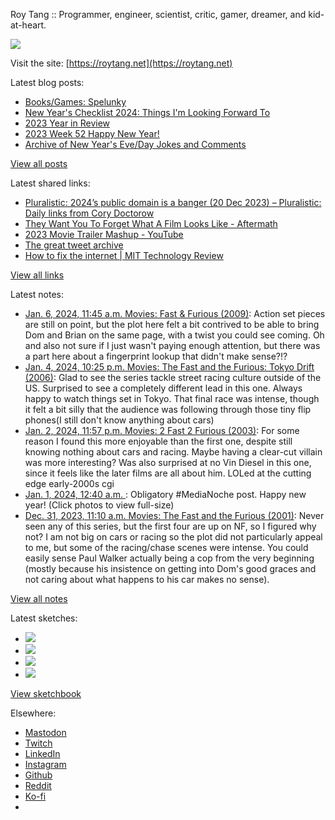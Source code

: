 Roy Tang :: Programmer, engineer, scientist, critic, gamer, dreamer, and kid-at-heart.

![](https://roytang.net/static/img/profile.jpg)

Visit the site: [https://roytang.net](https://roytang.net)

Latest blog posts:

- [Books/Games: Spelunky](https://roytang.net/2024/01/spelunky/)
- [New Year&#x27;s Checklist 2024: Things I&#x27;m Looking Forward To](https://roytang.net/2024/01/2024-checklist/)
- [2023 Year in Review](https://roytang.net/2024/01/2023-year-in-review/)
- [2023 Week 52 Happy New Year!](https://roytang.net/2023/12/2023-week-52/)
- [Archive of New Year&#x27;s Eve/Day Jokes and Comments](https://roytang.net/2023/12/nye-jokes/)

[View all posts](https://roytang.net/blog)

Latest shared links:

- [Pluralistic: 2024’s public domain is a banger (20 Dec 2023) – Pluralistic: Daily links from Cory Doctorow](https://roytang.net/2023/12/9d9803277b41b2ce138359f28f37e97d/)
- [They Want You To Forget What A Film Looks Like - Aftermath](https://roytang.net/2023/12/5a57088a6466118efa1332d508ab0e73/)
- [2023 Movie Trailer Mashup - YouTube](https://roytang.net/2023/12/774f91328cb03c9359fb9797271b8bc7/)
- [The great tweet archive](https://roytang.net/2023/12/80fb3034631f34ffbd7550946fa4e0a6/)
- [How to fix the internet | MIT Technology Review](https://roytang.net/2023/12/5a75eb5ad83aa681eba64e75fea626c1/)

[View all links](https://roytang.net/links)

Latest notes:

- [Jan. 6, 2024, 11:45 a.m. Movies: Fast &amp; Furious (2009)](https://roytang.net/2024/01/fast-furious-2009/): Action set pieces are still on point, but the plot here felt a bit contrived to be able to bring Dom and Brian on the same page, with a twist you could see coming. Oh and also not sure if I just wasn&#x27;t paying enough attention, but there was a part here about a fingerprint lookup that didn&#x27;t make sense?!?
- [Jan. 4, 2024, 10:25 p.m. Movies: The Fast and the Furious: Tokyo Drift (2006)](https://roytang.net/2024/01/the-fast-and-the-furious-tokyo-drift-2006/): Glad to see the series tackle street racing culture outside of the US. Surprised to see a completely different lead in this one. Always happy to watch things set in Tokyo. That final race was intense, though it felt a bit silly that the audience was following through those tiny flip phones(I still don&#x27;t know anything about cars)
- [Jan. 2, 2024, 11:57 p.m. Movies: 2 Fast 2 Furious (2003)](https://roytang.net/2024/01/2-fast-2-furious-2003/): For some reason I found this more enjoyable than the first one, despite still knowing nothing about cars and racing. Maybe having a clear-cut villain was more interesting? Was also surprised at no Vin Diesel in this one, since it feels like the later films are all about him. LOLed at the cutting edge early-2000s cgi
- [Jan. 1, 2024, 12:40 a.m. ](https://roytang.net/2024/01/111676020480119501/): Obligatory #MediaNoche post. Happy new year! (Click photos to view full-size)
- [Dec. 31, 2023, 11:10 a.m. Movies: The Fast and the Furious (2001)](https://roytang.net/2023/12/the-fast-and-the-furious-2001/): Never seen any of this series, but the first four are up on NF, so I figured why not? I am not big on cars or racing so the plot did not particularly appeal to me, but some of the racing/chase scenes were intense. You could easily sense Paul Walker actually being a cop from the very beginning (mostly because his insistence on getting into Dom&#x27;s good graces and not caring about what happens to his car makes no sense).

[View all notes](https://roytang.net/notes)

Latest sketches:


- ![](https://roytang.net/media/cache/c3/52/c3524701d7d18fa2b6b280d4437c7ba1.jpg)
- ![](https://roytang.net/media/cache/b8/6e/b86e3f7c5db451a5bf40260cdf52e2c0.jpg)
- ![](https://roytang.net/media/cache/09/11/09119bc377da2a1bf7e9d18251a6b7a6.jpg)
- ![](https://roytang.net/media/cache/3c/7d/3c7d410c1cd355b7897272dd51e3b61a.jpg)

[View sketchbook](https://roytang.net/albums/sketchbook)


Elsewhere:

- [Mastodon](https://indieweb.social/@roytang)
- [Twitch](https://twitch.tv/twitchyroy)
- [LinkedIn](https://www.linkedin.com/in/roytang)
- [Instagram](https://instagram.com/roytang0400)
- [Github](https://github.com/roytang)
- [Reddit](https://reddit.com/u/hungryroy)
- [Ko-fi](https://ko-fi.com/roytang)
- [](mailto:hello@roytang.net)